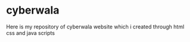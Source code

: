 # cyberwala
Here is my repository of cyberwala website which i created through html css and java scripts
